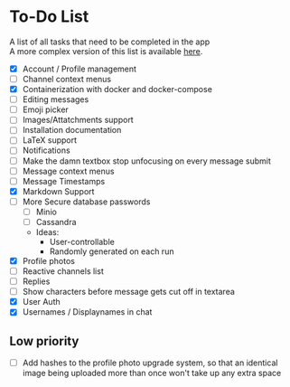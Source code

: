# To-Do List

A list of all tasks that need to be completed in the app<br>
A more complex version of this list is available [here](https://trello.com/b/kJw6Aapn/svchat).

- [x] Account / Profile management
- [ ] Channel context menus
- [x] Containerization with docker and docker-compose
- [ ] Editing messages
- [ ] Emoji picker
- [ ] Images/Attatchments support
- [ ] Installation documentation
- [ ] LaTeX support
- [ ] Notifications
- [ ] Make the damn textbox stop unfocusing on every message submit
- [ ] Message context menus
- [ ] Message Timestamps
- [x] Markdown Support
- [ ] More Secure database passwords
  - [ ] Minio
  - [ ] Cassandra
  - Ideas:
    - User-controllable
    - Randomly generated on each run
- [x] Profile photos
- [ ] Reactive channels list
- [ ] Replies
- [ ] Show characters before message gets cut off in textarea
- [x] User Auth
- [x] Usernames / Displaynames in chat

## Low priority

- [ ] Add hashes to the profile photo upgrade system, so that an identical image being uploaded more than once won't take up any extra space
